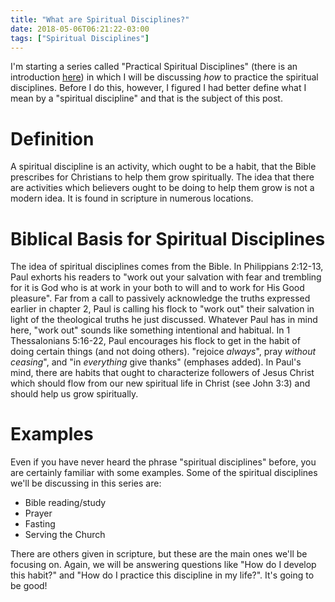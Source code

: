 ```yaml
---
title: "What are Spiritual Disciplines?"
date: 2018-05-06T06:21:22-03:00
tags: ["Spiritual Disciplines"]
---
```


I'm starting a series called "Practical Spiritual Disciplines" (there is an introduction [here](../practical-spiritual-disciplines-why)) in which I will be discussing *how* to practice the spiritual disciplines. Before I do this, however, I figured I had better define what I mean by a "spiritual discipline" and that is the subject of this post.

# Definition

A spiritual discipline is an activity, which ought to be a habit, that the Bible prescribes for Christians to help them grow spiritually. The idea that there are activities which believers ought to be doing to help them grow is not a modern idea. It is found in scripture in numerous locations.

# Biblical Basis for Spiritual Disciplines

The idea of spiritual disciplines comes from the Bible. In Philippians 2:12-13, Paul exhorts his readers to "work out your salvation with fear and trembling for it is God who is at work in your both to will and to work for His Good pleasure". Far from a call to passively acknowledge the truths expressed earlier in chapter 2, Paul is calling his flock to "work out" their salvation in light of the theological truths he just discussed. Whatever Paul has in mind here, "work out" sounds like something intentional and habitual. In 1 Thessalonians 5:16-22, Paul encourages his flock to get in the habit of doing certain things (and not doing others). "rejoice *always*", pray *without ceasing*", and "in *everything* give thanks" (emphases added). In Paul's mind, there are habits that ought to characterize followers of Jesus Christ which should flow from our new spiritual life in Christ (see John 3:3) and should help us grow spiritually.

# Examples

Even if you have never heard the phrase "spiritual disciplines" before, you are certainly familiar with some examples. Some of the spiritual disciplines we'll be discussing in this series are:

- Bible reading/study
- Prayer
- Fasting
- Serving the Church

There are others given in scripture, but these are the main ones we'll be focusing on. Again, we will be answering questions like "How do I develop this habit?" and "How do I practice this discipline in my life?". It's going to be good!
